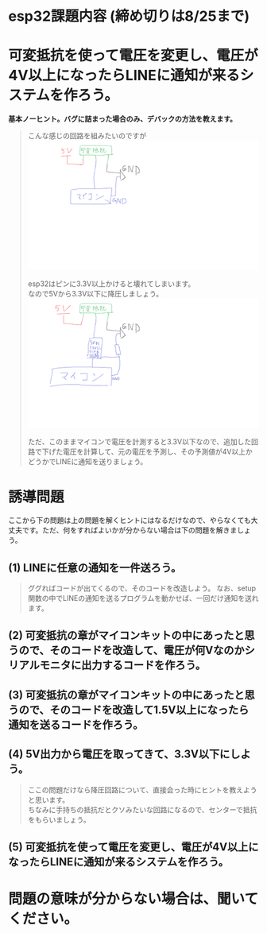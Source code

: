 # esp32課題内容 (締め切りは8/25まで)

# 可変抵抗を使って電圧を変更し、電圧が4V以上になったらLINEに通知が来るシステムを作ろう。  
**基本ノーヒント。バグに詰まった場合のみ、デバックの方法を教えます。**
> こんな感じの回路を組みたいのですが  
> ![alt image](だめ.png)
> 
> esp32はピンに3.3V以上かけると壊れてしまいます。  
> なので5Vから3.3V以下に降圧しましょう。  
>![alt image](考え方.png)
> 
> ただ、このままマイコンで電圧を計測すると3.3V以下なので、追加した回路で下げた電圧を計算して、元の電圧を予測し、その予測値が4V以上かどうかでLINEに通知を送りましょう。

# 誘導問題
ここから下の問題は上の問題を解くヒントにはなるだけなので、やらなくても大丈夫です。ただ、何をすればよいかが分からない場合は下の問題を解きましょう。  

## (1) LINEに任意の通知を一件送ろう。
> ググればコードが出てくるので、そのコードを改造しよう。
> なお、setup関数の中でLINEの通知を送るプログラムを動かせば、一回だけ通知を送れます。

## (2) 可変抵抗の章がマイコンキットの中にあったと思うので、そのコードを改造して、電圧が何Vなのかシリアルモニタに出力するコードを作ろう。

## (3) 可変抵抗の章がマイコンキットの中にあったと思うので、そのコードを改造して1.5V以上になったら通知を送るコードを作ろう。

## (4) 5V出力から電圧を取ってきて、3.3V以下にしよう。
>ここの問題だけなら降圧回路について、直接会った時にヒントを教えようと思います。  
>ちなみに手持ちの抵抗だとクソみたいな回路になるので、センターで抵抗をもらいましょう。  

## (5) 可変抵抗を使って電圧を変更し、電圧が4V以上になったらLINEに通知が来るシステムを作ろう。  

# 問題の意味が分からない場合は、聞いてください。

